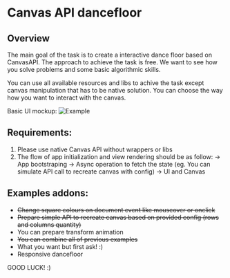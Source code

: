 # Canvas API dancefloor

## Overview 
The main goal of the task is to create a interactive dance floor based on CanvasAPI.
The approach to achieve the task is free. We want to see how you solve problems and some basic algorithmic skills.

You can use all available resources and libs to achive the task except canvas manipulation that has to be native solution.
You can choose the way how you want to interact with the canvas. 

Basic UI mockup: 
![Example](examples/canvas_api_dancefloor.png)

## Requirements:
1. Please use native Canvas API without wrappers or libs
2. The flow of app initialization and view rendering should be as follow: 
    -> App bootstraping 
      -> Async operation to fetch the state (eg. You can simulate API call to recreate canvas with config) 
        -> UI and Canvas 
 
  
## Examples addons:

  - ~~Change square colours on document event like mouseover or onclick~~
  - ~~Prepare simple API to recreate canvas based on provided config (rows and columns quantity)~~
  - You can prepare transform animation
  - ~~You can combine all of previous examples~~
  - What you want but first ask! :)
  - Responsive dancefloor
 
 GOOD LUCK! :)
  
